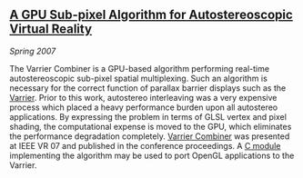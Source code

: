 ## [A GPU Sub-pixel Algorithm for Autostereoscopic Virtual Reality][ieeevr]

*Spring 2007*

The Varrier Combiner is a GPU-based algorithm performing real-time autostereoscopic sub-pixel spatial multiplexing. Such an algorithm is necessary for the correct function of parallax barrier displays such as the [Varrier][]. Prior to this work, autostereo interleaving was a very expensive process which placed a heavy performance burden upon all autostereo applications. By expressing the problem in terms of GLSL vertex and pixel shading, the computational expense is moved to the GPU, which eliminates the performance degradation completely. [Varrier Combiner][ieeevr] was presented at IEEE VR 07 and published in the conference proceedings. A [C module][combiner] implementing the algorithm may be used to port OpenGL applications to the Varrier.

[varrier]:  research.html#varrier
[ieeevr]:   pdfs/Kooima-VR07.pdf
[combiner]: code/varrier_combiner/varrier_combiner.html